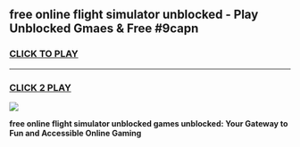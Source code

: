 
## free online flight simulator unblocked - Play Unblocked Gmaes & Free #9capn
<h3>
<a href="https://news.freeplayer.one?title=free_online_flight_simulator_unblocked&ref=26F">CLICK TO PLAY</a></h3>
<hr>

<h3>
<a href="https://news.freeplayer.one?title=free_online_flight_simulator_unblocked&ref=26F">CLICK 2 PLAY</a>
  
</h3>

<a href="https://news.freeplayer.one?title=free_online_flight_simulator_unblocked&ref=26F/"><img src="https://clearcache.store/games.png"></a>


**free online flight simulator unblocked games unblocked: Your Gateway to Fun and Accessible Online Gaming**
